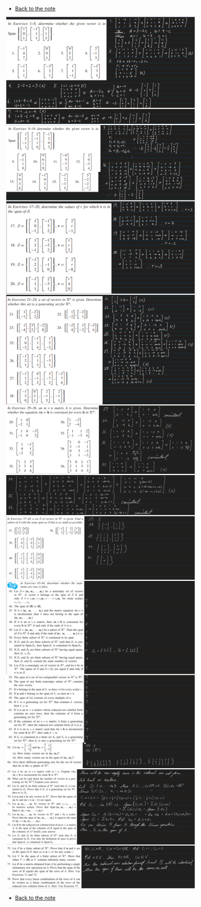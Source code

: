 * [Back to the note](./note.md)

![](images/ex001.png)   
![](images/ex00101.png)   
![](images/ex009.png)   
![](images/ex017.png)   
![](images/ex021.png)   
![](images/ex029.png)   
![](images/ex034.png)   
![](images/ex037.png)   
![](images/ex045.png)   
![](images/ex055.png)   
![](images/ex066.png)   
![](images/ex075.png)   


* [Back to the note](./note.md)